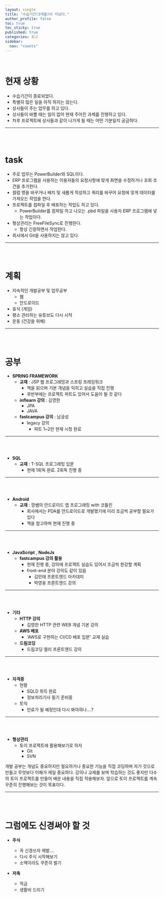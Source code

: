 ```yaml
---
layout: single
title: "수습기간(3개월)이 지났다."
author_profile: false
toc: true
toc_sticky: true
published: true
categories: 회고
sidebar:
  nav: "counts"
---
```


<br>

# 현재 상황

* 수습기간이 종료되었다.
* 특별히 많은 일을 아직 하지는 않는다.
* 상사들이 주는 업무를 하고 있다.
* 상사들이 바쁠 때는 일이 없어 현재 주어진 과제를 진행하고 있다.
* 차후 프로젝트에 상사들과 같이 나가게 될 때는 어떤 기분일지 궁금하다.

<hr>
<br>
<br>

# task

* 주로 업무는 PowerBuilder와 SQL이다.
* ERP 프로그램을 사용하는 이용자들의 요청사항에 맞게 화면을 수정하거나 조회 조건을 추가한다.
* 컬럼 명을 바꾸거나 배치 및 새롭게 작성하고 쿼리를 바꾸어 요청에 맞게 데이터를 가져오는 작업을 한다.
* 프로젝트를 컴파일 후 배포하는 작업도 하고 있다.
  - PowerBuilder를 컴파일 하고 나오는 .pbd 파일을 사용자 ERP 프로그램에 넣는 작업이다.
* 형상관리는 FreeFileSync로 진행한다.
  - 항상 긴장하면서 작업한다.
* 회사에서 Git을 사용하지는 않고 있다.

<hr>
<br>
<br>

# 계획

* 지속적인 개발공부 및 업무공부
  - 웹
  - 안드로이드
* 휴식 (게임)
* 평소 관리하는 유튜브도 다시 시작
* 운동 (건강을 위해)

<hr>
<br>
<br>

# 공부

* **SPRING FRAMEWORK**
  - **교재** : JSP 웹 프로그래밍과 스프링 프레임워크
      + 책을 읽으며 기본 개념을 익히고 실습을 직접 진행
      + 후반부에는 프로젝트 파트도 있어서 도움이 될 것 같다
  - **inflearn 강의** : 김영한
      + JPA
      + JAVA
  - **fastcampus 강의** : 남궁성
      + legacy 강의
        - 파트 1~2만 현재 시청 완료

<hr>
<br>
<br>

* **SQL**
  - **교재** : T-SQL 프로그래밍 입문
      + 현재 1회독 완료. 2회독 진행 중

<hr>
<br>
<br>

* **Android**
  - **교재** : 깡쌤의 안드로이드 앱 프로그래밍 with 코틀린
    + 회사에서는 PDA를 안드로이드로 개발했기에 미리 조금씩 공부할 필요가 있다
    + 책을 참고하며 현재 진행 중

<hr>
<br>
<br>

* **JavaScript** , **NodeJs**
  - **fastcampus 강의 활용**
    + 현재 진행 중, 강의에 프로젝트 실습도 있어서 조금씩 완강할 계획
    + front-end 분야 강의도 같이 있음
      - 김민태 프론트엔드 아카데미
      - 박영웅 프론트엔드 강의

<hr>
<br>
<br>

* **기타**
  - **HTTP 강의**
    * 김영한 HTTP 관련 WEB 개념 기본 강의
  - **AWS 배포**
    * 'AWS로 구현하는 CI/CD 배포 입문' 교재 실습
  - **드림코딩**
    * 드림코딩 엘리 프론트엔드 강의

<hr>
<br>
<br>

* **자격증**
  - 현황
    + SQLD 취득 완료
    + 정보처리기사 필기 준비중
  - 토익
    + 만료가 될 예정인데 다시 봐야햐나....?

<hr>
<br>
<br>

* **형상관리**
  * 토이 프로젝트에 활용해보기로 하자
    - Git
    - SVN

<div class="notice--primary">
개발 공부는 개념도 중요하지만 필요하거나 중요한 기능을 직접 코딩하며 자기 것으로 만들고 무엇보다 이해가 제일 중요하다. 강의나 교재를 보며 학습하는 것도 좋지만 다수의 토이 프로젝트를 만들어 배운 내용을 직접 적용해보자. 앞으로 토이 프로젝트를 계속 꾸준히 진행해보는 것이 목표이다.
</div>

<hr>
<br>
<br>

# 그럼에도 신경써야 할 것
* **주식**
  - 꼭 신경쓰자 제발....
  - 다시 주식 시작해보기
  - 소액이라도 꾸준히 벌기

* **저축**
  - 적금
  - 생활비 드리기
